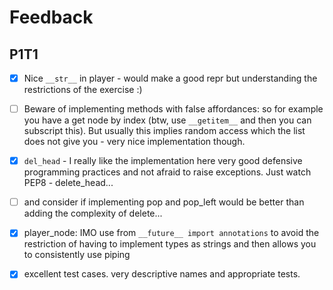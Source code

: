 # Feedback

## P1T1

-[x] Nice `__str__` in player - would make a good repr but understanding the restrictions of the exercise :)

-[ ] Beware of implementing methods with false affordances: so for example you have a get node by index (btw, use `__getitem__` and then you can subscript this). But usually this implies random access which the list does not give you - very nice implementation though.

-[x] `del_head` - I really like the implementation here very good defensive programming practices and not afraid to raise exceptions.
    Just watch PEP8 - delete_head...

-[ ] and consider if implementing pop and pop_left would be better than adding the complexity of delete...

-[x] player_node:
    IMO use from `__future__ import annotations` to avoid the restriction of having to implement types as strings and then allows you to consistently use piping

-[x] excellent test cases. very descriptive names and appropriate tests.